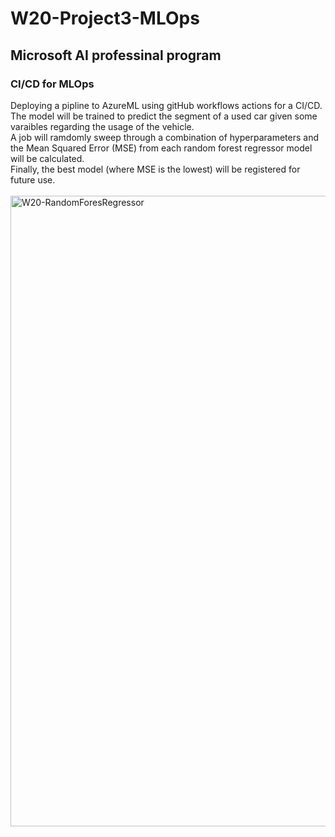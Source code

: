 # W20-Project3-MLOps
## Microsoft AI professinal program
### CI/CD for MLOps
Deploying a pipline to AzureML using gitHub workflows actions for a CI/CD.<br>
The model will be trained to predict the segment of a used car given some varaibles regarding the usage of the vehicle.<br>
A job will ramdomly sweep through a combination of hyperparameters and the Mean Squared Error (MSE) from each random forest regressor model will be calculated.<br>
Finally, the best model (where MSE is the lowest) will be registered for future use.<br><br>
<img width="1156" height="1009" alt="W20-RandomForesRegressor" src="https://github.com/user-attachments/assets/0a77bbcd-9db8-4ae4-bcd5-ba49ce40c002" />
